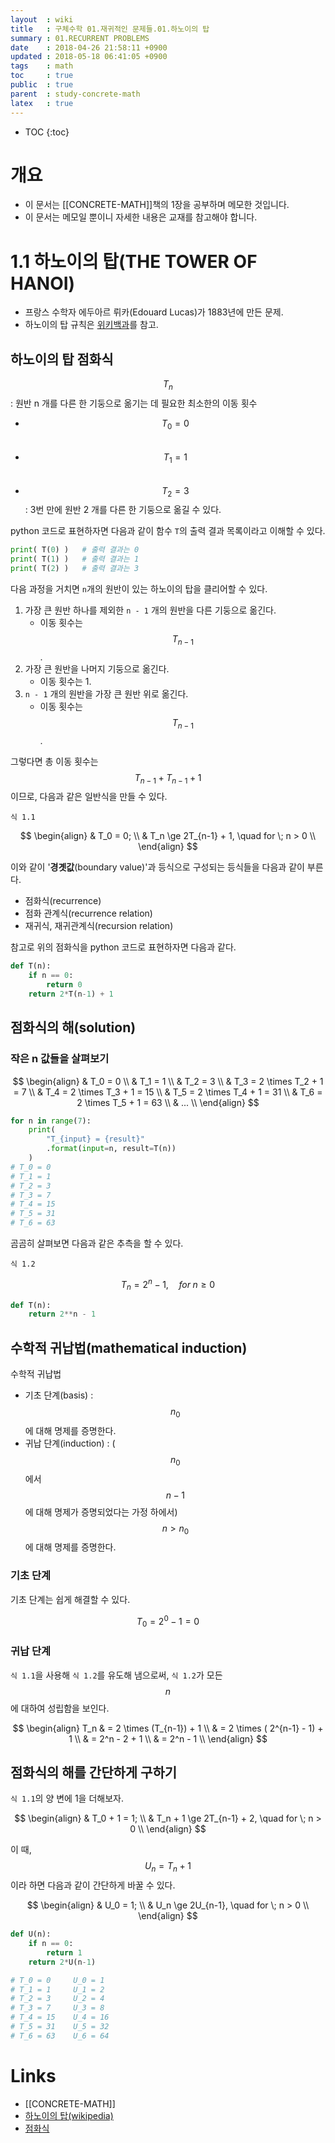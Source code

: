 ```yaml
---
layout  : wiki
title   : 구체수학 01.재귀적인 문제들.01.하노이의 탑
summary : 01.RECURRENT PROBLEMS
date    : 2018-04-26 21:58:11 +0900
updated : 2018-05-18 06:41:05 +0900
tags    : math
toc     : true
public  : true
parent  : study-concrete-math
latex   : true
---
```

* TOC
{:toc}

# 개요

* 이 문서는 [[CONCRETE-MATH]]책의 1장을 공부하며 메모한 것입니다.
* 이 문서는 메모일 뿐이니 자세한 내용은 교재를 참고해야 합니다.

# 1.1 하노이의 탑(THE TOWER OF HANOI)

* 프랑스 수학자 에두아르 뤼카(Edouard Lucas)가 1883년에 만든 문제.
* 하노이의 탑 규칙은 [위키백과](https://ko.wikipedia.org/wiki/%ED%95%98%EB%85%B8%EC%9D%B4%EC%9D%98_%ED%83%91 )를 참고.


## 하노이의 탑 점화식

$$ T_n $$ : 원반 n 개를 다른 한 기둥으로 옮기는 데 필요한 최소한의 이동 횟수

* $$ T_0 = 0 $$ &nbsp;
* $$ T_1 = 1 $$ &nbsp;
* $$ T_2 = 3 $$ : 3번 만에 원반 2 개를 다른 한 기둥으로 옮길 수 있다.

python 코드로 표현하자면 다음과 같이 함수 `T`의 출력 결과 목록이라고 이해할 수 있다.

```python
print( T(0) )   # 출력 결과는 0
print( T(1) )   # 출력 결과는 1
print( T(2) )   # 출력 결과는 3
```

다음 과정을 거치면 `n`개의 원반이 있는 하노이의 탑을 클리어할 수 있다.

1. 가장 큰 원반 하나를 제외한 `n - 1` 개의 원반을 다른 기둥으로 옮긴다.
    * 이동 횟수는 $$ T_{n-1} $$.
2. 가장 큰 원반을 나머지 기둥으로 옮긴다.
    * 이동 횟수는 1.
3. `n - 1` 개의 원반을 가장 큰 원반 위로 옮긴다.
    * 이동 횟수는 $$ T_{n-1} $$.

그렇다면 총 이동 횟수는 $$T_{n-1} + T_{n-1} + 1$$ 이므로, 다음과 같은 일반식을 만들 수 있다.

`식 1.1`

$$
\begin{align}
& T_0 = 0; \\
& T_n \ge 2T_{n-1} + 1, \quad for \; n > 0 \\
\end{align}
$$

이와 같이 '**경곗값**(boundary value)'과 등식으로 구성되는 등식들을 다음과 같이 부른다.

* 점화식(recurrence)
* 점화 관계식(recurrence relation)
* 재귀식, 재귀관계식(recursion relation)

참고로 위의 점화식을 python 코드로 표현하자면 다음과 같다.

```python
def T(n):
    if n == 0:
        return 0
    return 2*T(n-1) + 1
```

## 점화식의 해(solution)

### 작은 n 값들을 살펴보기

$$
\begin{align}
& T_0 = 0 \\
& T_1 = 1 \\
& T_2 = 3 \\
& T_3 = 2 \times T_2 + 1 = 7 \\
& T_4 = 2 \times T_3 + 1 = 15 \\
& T_5 = 2 \times T_4 + 1 = 31 \\
& T_6 = 2 \times T_5 + 1 = 63 \\
& ... \\
\end{align}
$$

```python
for n in range(7):
    print(
        "T_{input} = {result}"
        .format(input=n, result=T(n))
    )
# T_0 = 0
# T_1 = 1
# T_2 = 3
# T_3 = 7
# T_4 = 15
# T_5 = 31
# T_6 = 63
```

곰곰히 살펴보면 다음과 같은 추측을 할 수 있다.

`식 1.2`

$$ T_n = 2^n - 1, \quad for \; n \ge 0 $$

```python
def T(n):
    return 2**n - 1
```


## 수학적 귀납법(mathematical induction)

수학적 귀납법

* 기초 단계(basis) : $$n_0$$에 대해 명제를 증명한다.
* 귀납 단계(induction) : ($$n_0$$에서 $$n-1$$에 대해 명제가 증명되었다는 가정 하에서) $$n \gt n_0$$에 대해 명제를 증명한다.

### 기초 단계

기초 단계는 쉽게 해결할 수 있다.

$$ T_0 = 2^0 - 1 = 0 $$

### 귀납 단계

`식 1.1`을 사용해 `식 1.2`를 유도해 냄으로써, `식 1.2`가 모든 $$n$$에 대하여 성립함을 보인다.

$$
\begin{align}
T_n & = 2 \times (T_{n-1}) + 1 \\
    & = 2 \times ( 2^{n-1} - 1) + 1 \\
    & = 2^n - 2 + 1 \\
    & = 2^n - 1 \\
\end{align}
$$

## 점화식의 해를 간단하게 구하기

`식 1.1`의 양 변에 1을 더해보자.

$$
\begin{align}
& T_0 + 1 = 1; \\
& T_n + 1 \ge 2T_{n-1} + 2, \quad for \; n > 0 \\
\end{align}
$$

이 때, $$U_n = T_n + 1$$ 이라 하면 다음과 같이 간단하게 바꿀 수 있다.

$$
\begin{align}
& U_0 = 1; \\
& U_n \ge 2U_{n-1}, \quad for \; n > 0 \\
\end{align}
$$

```python
def U(n):
    if n == 0:
        return 1
    return 2*U(n-1)

# T_0 = 0     U_0 = 1
# T_1 = 1     U_1 = 2
# T_2 = 3     U_2 = 4
# T_3 = 7     U_3 = 8
# T_4 = 15    U_4 = 16
# T_5 = 31    U_5 = 32
# T_6 = 63    U_6 = 64
```

# Links

* [[CONCRETE-MATH]]
* [하노이의 탑(wikipedia)](https://ko.wikipedia.org/wiki/%ED%95%98%EB%85%B8%EC%9D%B4%EC%9D%98_%ED%83%91 )
* [점화식](https://ko.wikipedia.org/wiki/%EC%A0%90%ED%99%94%EC%8B%9D )



